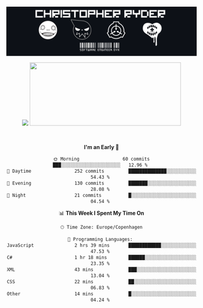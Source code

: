 
<!--
**Dikiv/Dikiv** is a ✨ _special_ ✨ repository because its `README.md` (this file) appears on your GitHub profile.

Here are some ideas to get you started:

- 🔭 I’m currently working on ...
- 🌱 I’m currently learning ...
- 👯 I’m looking to collaborate on ...
- 🤔 I’m looking for help with ...
- 💬 Ask me about ...
- 📫 How to reach me: ...
- 😄 Pronouns: ...
- ⚡ Fun fact: ...
-->
<p align="center">
  <img src="./assets/Banner1.png" alt="Banner"></a>
</p>
<p align="center">
<div style="text-align: center">
<img src="https://github-readme-stats.vercel.app/api?username=Dikiv&count_private=true&show_icons=true&theme=prussian" width="400">

<img src="https://readme-daily-quotes.vercel.app/api?theme=dark&author=Jaden+Smith&quote=Most+Trees+Are+Blue" width="400" height ="167">

</p>
<br />


<!--START_SECTION:waka-->
**I'm an Early 🐤** 

```text
🌞 Morning                60 commits          ███░░░░░░░░░░░░░░░░░░░░░░   12.96 % 
🌆 Daytime                252 commits         ██████████████░░░░░░░░░░░   54.43 % 
🌃 Evening                130 commits         ███████░░░░░░░░░░░░░░░░░░   28.08 % 
🌙 Night                  21 commits          █░░░░░░░░░░░░░░░░░░░░░░░░   04.54 % 
```


📊 **This Week I Spent My Time On** 

```text
🕑︎ Time Zone: Europe/Copenhagen

💬 Programming Languages: 
JavaScript               2 hrs 39 mins       ████████████░░░░░░░░░░░░░   47.53 % 
C#                       1 hr 18 mins        ██████░░░░░░░░░░░░░░░░░░░   23.35 % 
XML                      43 mins             ███░░░░░░░░░░░░░░░░░░░░░░   13.04 % 
CSS                      22 mins             ██░░░░░░░░░░░░░░░░░░░░░░░   06.83 % 
Other                    14 mins             █░░░░░░░░░░░░░░░░░░░░░░░░   04.24 % 
```


<!--END_SECTION:waka-->

</div>